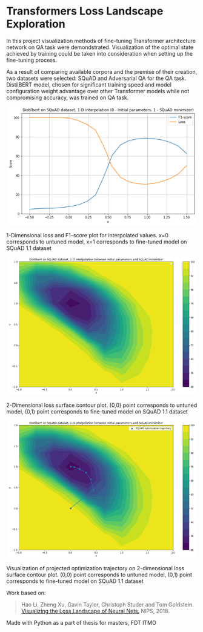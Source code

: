 # Transformers Loss Landscape Exploration

In this project visualization methods of fine-tuning Transformer architecture
network on QA task were demondstrated. Visualization of the optimal state achieved
by training could be taken into consideration when setting up the
fine-tuning process.

As a result of comparing available corpora and the premise of their
creation, two datasets were selected: SQuAD and Adversarial
QA for the QA task. DistilBERT model, chosen for
significant training speed and model configuration weight advantage over
other Transformer models while not compromising accuracy, was trained on
QA task.



<p align="center">
  <img src="https://github.com/stas1f1/Transformers-Loss-Landscape/blob/main/squad%200-100%20with%20loss%20on%20total.png" width="500" title="hover text">
  <p>1-Dimensional loss and F1-score plot for interpolated values.
  x=0 corresponds to untuned model, x=1 corresponds to fine-tuned model
  on SQuAD 1.1 dataset
</p>


<p align="center">
  <img src="https://github.com/stas1f1/Transformers-Loss-Landscape/blob/main/heatmap_final.png" width="500" title="hover text">
  <p>2-Dimensional loss surface contour plot. (0,0) point
  corresponds to untuned model, (0,1) point corresponds to fine-tuned model
  on SQuAD 1.1 dataset

</p>

<p align="center">
  <img src="https://github.com/stas1f1/Transformers-Loss-Landscape/blob/main/heatmap_trajectory_final.png" width="500" title="hover text">
  <p>Visualization of projected optimization trajectory on
  2-dimensional loss surface contour plot. (0,0) point corresponds to untuned
  model, (0,1) point corresponds to fine-tuned model on SQuAD 1.1 dataset

</p>

Work based on:
> Hao Li, Zheng Xu, Gavin Taylor, Christoph Studer and Tom Goldstein. [Visualizing the Loss Landscape of Neural Nets.](https://arxiv.org/pdf/1712.09913.pdf) NIPS, 2018.

Made with Python as a part of thesis for masters, FDT ITMO

